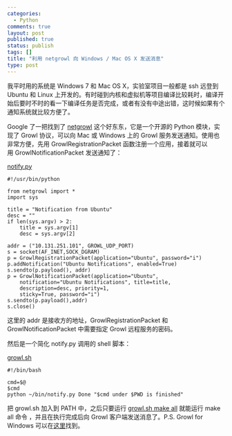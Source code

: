 ```yaml
--- 
categories: 
  - Python
comments: true
layout: post
published: true
status: publish
tags: []
title: "利用 netgrowl 向 Windows / Mac OS X 发送消息"
type: post
---
```

我平时用的系统是 Windows 7 和 Mac OS X，实验室项目一般都是 ssh 远登到 Ubuntu 和 Linux 上开发的。有时碰到内核和虚拟机等项目编译比较耗时，编译开始后要时不时的看一下编译任务是否完成，或者有没有中途出错，这时候如果有个通知系统就比较方便了。

Google 了一把找到了 <a title="netgrowl" href="http://the.taoofmac.com/space/projects/netgrowl" target="_blank">netgrowl</a> 这个好东东，它是一个开源的 Python 模块，实现了 Growl 协议，可以向 Mac 或 Windows 上的 Growl 服务发送通知。使用也非常方便，先用 GrowlRegistrationPacket 函数注册一个应用，接着就可以用 GrowlNotificationPacket 发送通知了：

<u>notify.py</u>


``` 
#!/usr/bin/python

from netgrowl import *
import sys

title = "Notification from Ubuntu"
desc = ""
if len(sys.argv) > 2:
    title = sys.argv[1]
    desc = sys.argv[2]

addr = ("10.131.251.101", GROWL_UDP_PORT)
s = socket(AF_INET,SOCK_DGRAM)
p = GrowlRegistrationPacket(application="Ubuntu", password="i")
p.addNotification("Ubuntu Notifications", enabled=True)
s.sendto(p.payload(), addr)
p = GrowlNotificationPacket(application="Ubuntu",
    notification="Ubuntu Notifications", title=title,
    description=desc, priority=1,
    sticky=True, password="i")
s.sendto(p.payload(),addr)
s.close()
```


这里的 addr 是接收方的地址，GrowlRegistrationPacket 和 GrowlNotificationPacket 中需要指定 Growl 远程服务的密码。

然后是一个简化 notify.py 调用的 shell 脚本：

<u>growl.sh</u>


``` 
#!/bin/bash

cmd=$@
$cmd
python ~/bin/notify.py Done "$cmd under $PWD is finished"
```


把 growl.sh 加入到 PATH 中，之后只要运行 <u>growl.sh make all</u> 就能运行 make all 命令 ，并且在执行完成后向 Growl 客户端发送消息了。P.S. Growl for Windows 可以在<a title="这里" href="http://www.growlforwindows.com/" target="_blank">这里</a>找到。
